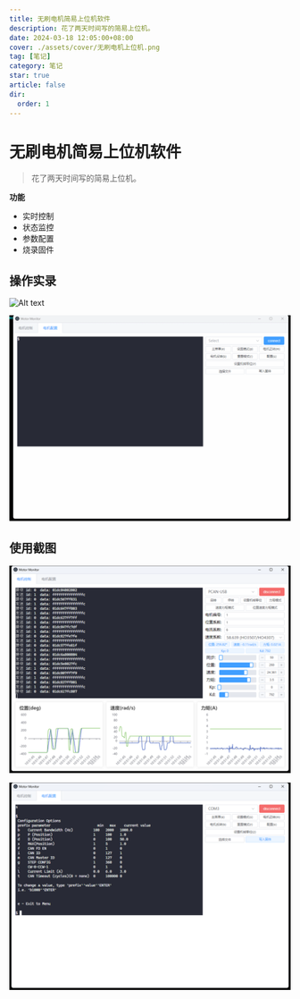 ```yaml
---
title: 无刷电机简易上位机软件
description: 花了两天时间写的简易上位机。
date: 2024-03-18 12:05:00+08:00
cover: ./assets/cover/无刷电机上位机.png
tag: [笔记]
category: 笔记
star: true
article: false
dir:
  order: 1
---
```


# 无刷电机简易上位机软件

> 花了两天时间写的简易上位机。

**功能**

- 实时控制
- 状态监控
- 参数配置
- 烧录固件

## 操作实录

![Alt text](<assets/images/GIF 2024-3-18 11-19-01.gif>)

![Alt text](<assets/images/GIF 2024-3-18 11-49-39.gif>)

## 使用截图

![Alt text](assets/images/9683df4ba826d05ed1b7894c82420683.png)

![Alt text](assets/images/d6781f1b9e5cc551a39e03e6ebd83e2b.png)
